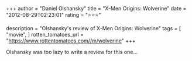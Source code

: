 +++
author = "Daniel Olshansky"
title = "X-Men Origins: Wolverine"
date = "2012-08-29T02:23:01"
rating = "⭐⭐⭐"

description = "Olshansky's review of X-Men Origins: Wolverine"
tags = [
    "movie",
]
rotten_tomatoes_url = "https://www.rottentomatoes.com//m/wolverine"
+++

Olshansky was too lazy to write a review for this one...
